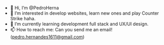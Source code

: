 - 👋 Hi, I’m @PedroHerna
- 👀 I’m interested in develop websites, learn new ones and play Counter Strike haha.
- 🌱 I’m currently learning development full stack and UX/UI design.
- 📫 How to reach me: Can you send me an email! (pedro.hernandes1611@gmail.com)
<!---
PedroHerna/PedroHerna is a ✨ special ✨ repository because its `README.md` (this file) appears on your GitHub profile.
You can click the Preview link to take a look at your changes.
--->
